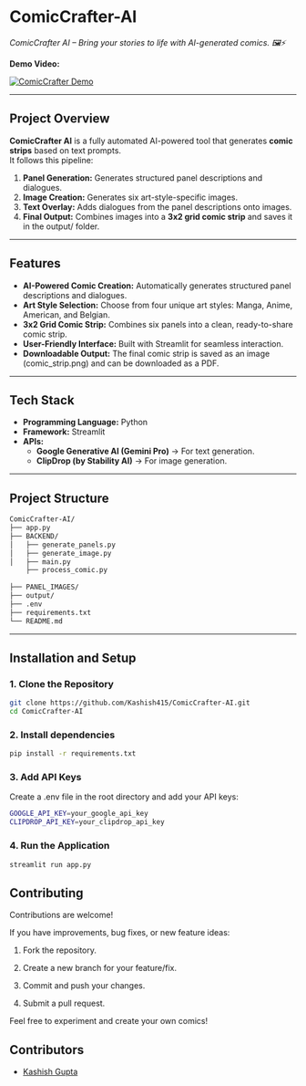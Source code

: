 # ComicCrafter-AI

_ComicCrafter AI – Bring your stories to life with AI-generated comics.  🖼️⚡_

**Demo Video:**  


[![ComicCrafter Demo](https://img.youtube.com/vi/bQmbAsUNWtY/0.jpg)](https://youtu.be/bQmbAsUNWtY)  



---

##  **Project Overview**
**ComicCrafter AI** is a fully automated AI-powered tool that generates **comic strips** based on text prompts.  
It follows this pipeline:
1. **Panel Generation:** Generates structured panel descriptions and dialogues.  
2. **Image Creation:** Generates six art-style-specific images.  
3. **Text Overlay:** Adds dialogues from the panel descriptions onto images.  
4. **Final Output:** Combines images into a **3x2 grid comic strip** and saves it in the output/ folder.  

---

##  **Features**
 - **AI-Powered Comic Creation:**  Automatically generates structured panel descriptions and dialogues.  
 - **Art Style Selection:**  Choose from four unique art styles: Manga, Anime, American, and Belgian.  
 - **3x2 Grid Comic Strip:**  Combines six panels into a clean, ready-to-share comic strip.  
 - **User-Friendly Interface:**  Built with Streamlit for seamless interaction.  
 - **Downloadable Output:** The final comic strip is saved as an image (comic_strip.png) and can be downloaded as a PDF.  
 

---

##  **Tech Stack**
- **Programming Language:** Python  
- **Framework:** Streamlit  
- **APIs:**  
  - **Google Generative AI (Gemini Pro)** → For text generation.  
  - **ClipDrop (by Stability AI)** → For image generation.  

---

##  **Project Structure**
```bash
ComicCrafter-AI/
├── app.py                  
├── BACKEND/               
│   ├── generate_panels.py  
│   ├── generate_image.py   
│   ├── main.py
    ├── process_comic.py
           
├── PANEL_IMAGES/           
├── output/               
├── .env                   
├── requirements.txt      
└── README.md
```
---

##  **Installation and Setup**
### **1. Clone the Repository**
```bash
git clone https://github.com/Kashish415/ComicCrafter-AI.git  
cd ComicCrafter-AI
```

### **2. Install dependencies**
```bash
pip install -r requirements.txt
```

### **3. Add API Keys**
 Create a .env file in the root directory and add your API keys:
 
```bash
GOOGLE_API_KEY=your_google_api_key  
CLIPDROP_API_KEY=your_clipdrop_api_key
``` 

### **4. Run the Application**
```bash
streamlit run app.py
```


## **Contributing**
Contributions are welcome!

If you have improvements, bug fixes, or new feature ideas:

1. Fork the repository.

2. Create a new branch for your feature/fix.

3. Commit and push your changes.

4. Submit a pull request.

Feel free to experiment and create your own comics!

## Contributors  
- [Kashish Gupta](https://github.com/Kashish415)  


